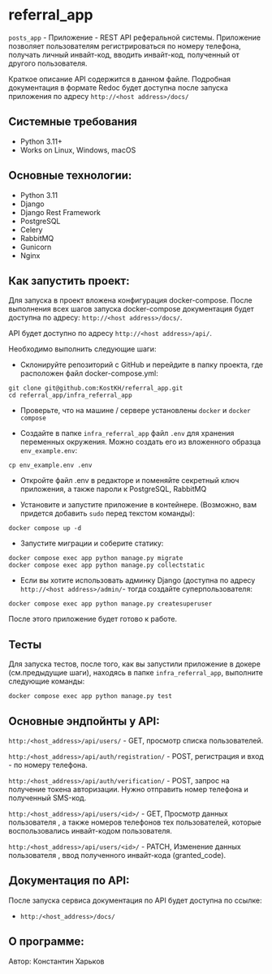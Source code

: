 # referral_app

`posts_app` - Приложение - REST API реферальной системы. Приложение позволяет пользователям регистрироваться по номеру телефона, получать личный инвайт-код, вводить инвайт-код, полученный от другого пользователя.

Краткое описание API содержится в данном файле. Подробная документация в формате Redoc будет доступна после запуска приложения по адресу `http://<host address>/docs/`

## Системные требования
- Python 3.11+
- Works on Linux, Windows, macOS

## Основные технологии:
- Python 3.11
- Django
- Django Rest Framework
- PostgreSQL
- Celery
- RabbitMQ
- Gunicorn
- Nginx


## Как запустить проект:

Для запуска в проект вложена конфигурация docker-compose. После выполнения всех шагов запуска docker-compose документация будет доступна по адресу: `http://<host address>/docs/`.

API будет доступно по адресу `http://<host address>/api/`.

Необходимо выполнить следующие шаги:
- Склонируйте репозиторий с GitHub и перейдите в папку проекта, где расположен файл docker-compose.yml:
```
git clone git@github.com:KostKH/referral_app.git
cd referral_app/infra_referral_app
```
- Проверьте, что на машине / сервере установлены `docker` и `docker compose`

- Cоздайте в папке `infra_referral_app` файл `.env`  для хранения переменных окружения. Можно создать его из вложенного образца `env_example.env`:
```
cp env_example.env .env
```
- Откройте файл .env в редакторе и поменяйте секретный ключ приложения, а также пароли к PostgreSQL, RabbitMQ

- Установите и запустите приложение в контейнере. (Возможно, вам придется добавить `sudo` перед текстом команды):
```
docker compose up -d
```
- Запустите миграции и соберите статику:
```
docker compose exec app python manage.py migrate
docker compose exec app python manage.py collectstatic
```
- Если вы хотите использовать админку Django (доступна по адресу `http://<host address>/admin/`- тогда создайте суперпользователя:
```
docker compose exec app python manage.py createsuperuser
```
После этого приложение будет готово к работе.

## Тесты
Для запуска тестов, после того, как вы запустили приложение в докере (см.предыдущие шаги), находясь в папке `infra_referral_app`, выполните следующие команды:
```
docker compose exec app python manage.py test
```

## Основные эндпойнты у API:

`http:/<host_address>/api/users/` - GET, просмотр списка пользователей.

`http:/<host_address>/api/auth/registration/` - POST, регистрация и вход - по номеру телефона.

`http:/<host_address>/api/auth/verification/` - POST, запрос на получение токена авторизации. Нужно отправить номер телефона и полученный SMS-код.

`http:/<host_address>/api/users/<id>/` - GET, Просмотр данных пользователя <id>, а также номеров телефонов тех пользователей, которые воспользовались инвайт-кодом пользователя.

`http:/<host_address>/api/users/<id>/` - PATCH, Изменение данных пользователя <id>, ввод полученного инвайт-кода (granted_code).

## Документация по API:
После запуска сервиса документация по API будет доступна по ссылке:
- `http:/<host_address>/docs/`

## О программе:

Автор: Константин Харьков